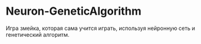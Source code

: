 # Neuron-GeneticAlgorithm
Игра змейка, которая сама учится играть, используя нейронную сеть и генетический алгоритм. 
